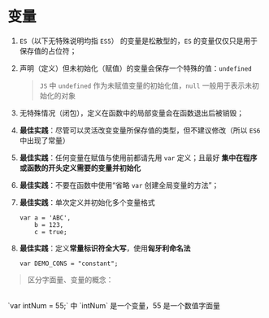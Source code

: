 # 变量
1. `ES`（以下无特殊说明均指 `ES5`） 的变量是松散型的，`ES` 的变量仅仅只是用于保存值的占位符；

2. 声明（定义）但未初始化（赋值）的变量会保存一个特殊的值：`undefined`
    > `JS` 中 `undefined` 作为未赋值变量的初始化值，`null` 一般用于表示未初始化的对象

3. 无特殊情况（闭包），定义在函数中的局部变量会在函数退出后被销毁；

4. **最佳实践**：尽管可以灵活改变变量所保存值的类型，但不建议修改（所以 `ES6` 中出现了常量）

5. **最佳实践**：任何变量在赋值与使用前都请先用 `var` 定义；且最好 **集中在程序或函数的开头定义需要的变量并初始化**

6. **最佳实践**：不要在函数中使用“省略 `var` 创建全局变量的方法”；

7. **最佳实践**：单次定义并初始化多个变量格式
    ```
    var a = 'ABC',
        b = 123,
        c = true;
    ```

8. **最佳实践**：定义**常量标识符全大写**，使用**匈牙利命名法**
    ```
    var DEMO_CONS = "constant";
    ```

> 区分字面量、变量的概念：
<br>
`var intNum = 55;` 中 `intNum` 是一个变量，55 是一个数值字面量


